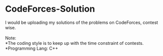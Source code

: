 # CodeForces-Solution
I would be uploading my solutions of the problems on CodeForces, contest wise. <br />
<br />
Note: <br />
*The coding style is to keep up with the time constraint of contests.<br />
*Programming Lang: C++
